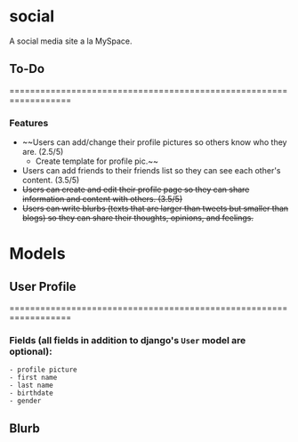 # social
A social media site a la MySpace. 

## To-Do
==================================================================

### Features
- ~~Users can add/change their profile pictures so others know who they are. (2.5/5) 
	- Create template for profile pic.~~
- Users can add friends to their friends list so they can see each other's content. (3.5/5)
- ~~Users can create and edit their profile page so they can share information and content with others. (3.5/5)~~
- ~~Users can write blurbs (texts that are larger than tweets but smaller than blogs) so
	they can share their thoughts, opinions, and feelings.~~


# Models
## User Profile
==================================================================
### Fields (all fields in addition to django's `User` model are optional):
	- profile picture
	- first name
	- last name
	- birthdate
	- gender

## Blurb
